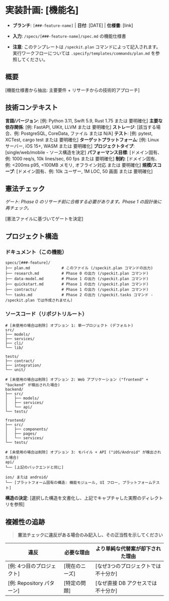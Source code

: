 # 実装計画: [機能名]

- **ブランチ**: `[###-feature-name]` | **日付**: [DATE] | **仕様書**: [link]
- **入力**: `/specs/[###-feature-name]/spec.md` の機能仕様書

- **注意**: このテンプレートは `/speckit.plan` コマンドによって記入されます。実行ワークフローについては `.specify/templates/commands/plan.md` を参照してください。

## 概要

[機能仕様書から抽出: 主要要件 + リサーチからの技術的アプローチ]

## 技術コンテキスト

<!--
  要対応: このセクションの内容をプロジェクトの技術詳細に置き換えてください。
  ここに示されている構造は、反復プロセスをガイドするための助言的な形で提示されています。
-->

**言語/バージョン**: [例: Python 3.11, Swift 5.9, Rust 1.75 または 要明確化]
**主要な依存関係**: [例: FastAPI, UIKit, LLVM または 要明確化]
**ストレージ**: [該当する場合、例: PostgreSQL, CoreData, ファイル または N/A]
**テスト**: [例: pytest, XCTest, cargo test または 要明確化]
**ターゲットプラットフォーム**: [例: Linux サーバー, iOS 15+, WASM または 要明確化]
**プロジェクトタイプ**: [single/web/mobile - ソース構造を決定]
**パフォーマンス目標**: [ドメイン固有、例: 1000 req/s, 10k lines/sec, 60 fps または 要明確化]
**制約**: [ドメイン固有、例: <200ms p95, <100MB メモリ, オフライン対応 または 要明確化]
**規模/スコープ**: [ドメイン固有、例: 10k ユーザー, 1M LOC, 50 画面 または 要明確化]

## 憲法チェック

*ゲート: Phase 0 のリサーチ前に合格する必要があります。Phase 1 の設計後に再チェック。*

[憲法ファイルに基づいてゲートを決定]

## プロジェクト構造

### ドキュメント（この機能）

```text
specs/[###-feature]/
├── plan.md              # このファイル (/speckit.plan コマンドの出力)
├── research.md          # Phase 0 の出力 (/speckit.plan コマンド)
├── data-model.md        # Phase 1 の出力 (/speckit.plan コマンド)
├── quickstart.md        # Phase 1 の出力 (/speckit.plan コマンド)
├── contracts/           # Phase 1 の出力 (/speckit.plan コマンド)
└── tasks.md             # Phase 2 の出力 (/speckit.tasks コマンド - /speckit.plan では作成されません)
```

### ソースコード（リポジトリルート）
<!--
  要対応: 下記のプレースホルダーツリーをこの機能の具体的なレイアウトに置き換えてください。
  使用しないオプションを削除し、選択した構造を実際のパス（例: apps/admin, packages/something）で展開してください。
  最終的な計画にはオプションラベルを含めないでください。
-->

```text
# [未使用の場合は削除] オプション 1: 単一プロジェクト (デフォルト)
src/
├── models/
├── services/
├── cli/
└── lib/

tests/
├── contract/
├── integration/
└── unit/

# [未使用の場合は削除] オプション 2: Web アプリケーション ("frontend" + "backend" が検出された場合)
backend/
├── src/
│   ├── models/
│   ├── services/
│   └── api/
└── tests/

frontend/
├── src/
│   ├── components/
│   ├── pages/
│   └── services/
└── tests/

# [未使用の場合は削除] オプション 3: モバイル + API ("iOS/Android" が検出された場合)
api/
└── [上記のバックエンドと同じ]

ios/ または android/
└── [プラットフォーム固有の構造: 機能モジュール, UI フロー, プラットフォームテスト]
```

**構造の決定**: [選択した構造を文書化し、上記でキャプチャした実際のディレクトリを参照]

## 複雑性の追跡

> **憲法チェックに違反がある場合のみ記入し、その正当性を示してください**

| 違反 | 必要な理由 | より単純な代替案が却下された理由 |
|-----------|------------|-------------------------------------|
| [例: 4つ目のプロジェクト] | [現在のニーズ] | [なぜ3つのプロジェクトでは不十分か] |
| [例: Repository パターン] | [特定の問題] | [なぜ直接 DB アクセスでは不十分か] |
